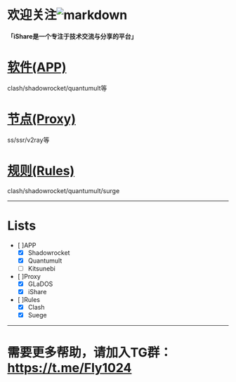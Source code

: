 # 欢迎关注![markdown](https://github.com/ishareTG/Net/blob/master/iShare-logo.png?raw=true "markdown")

#### 「iShare是一个专注于技术交流与分享的平台」

# [软件(APP)](https://github.com/ishareTG/Net/tree/master/APP/)
clash/shadowrocket/quantumult等

# [节点(Proxy)](https://github.com/ishareTG/Net/tree/master/Proxy)
ss/ssr/v2ray等

# [规则(Rules)](https://github.com/ishareTG/Net/tree/master/Rules)
clash/shadowrocket/quantumult/surge

----
# Lists

- [ ]APP
    - [x] Shadowrocket
    - [x] Quantumult
    - [ ] Kitsunebi
- [ ]Proxy
    - [x] GLaDOS
    - [x] iShare
- [ ]Rules
    - [x] Clash
    - [x] Suege
----
# 需要更多帮助，请加入TG群：https://t.me/Fly1024
